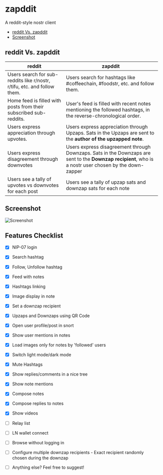 # zapddit

A reddit-style nostr client

 * [reddit Vs. zapddit](#reddit-vs-zapddit)
 * [Screenshot](#screenshot)

## reddit Vs. zapddit

**reddit** | **zapddit**
---------- | ------------
Users search for sub-reddits like r/nostr, r/tifu, etc. and follow them. | Users search for hashtags like #coffeechain, #foodstr, etc. and follow them.
Home feed is filled with posts from their subscribed sub-reddits. |User's feed is filled with recent notes mentioning the followed hashtags, in the reverse-chronological order.
Users express appreciation through upvotes. | Users express appreciation through Upzaps. Sats in the Upzaps are sent to the **author of the upzapped note**.
Users express disagreement through downvotes | Users express disagreement through Downzaps.  Sats in the Downzaps are sent to the **Downzap recipient**, who is a nostr user chosen by the down-zapper
Users see a tally of upvotes vs downvotes for each post | Users see a tally of upzap sats and downzap sats for each note

## Screenshot
![Screenshot](https://github.com/vivganes/zappedit/assets/2035886/72e75686-cc5f-4982-ad0d-76444db228bb)

## Features Checklist
  - [x] NIP-07 login
  - [x] Search hashtag
  - [x] Follow, Unfollow hashtag
  - [x] Feed with notes
  - [x] Hashtags linking
  - [x] Image display in note
  - [x] Set a downzap recipient
  - [x] Upzaps and Downzaps using QR Code
  - [x] Open user profile/post in snort
  - [x] Show user mentions in notes
  - [x] Load images only for notes by 'followed' users
  - [x] Switch light mode/dark mode
  - [x] Mute Hashtags
  - [x] Show replies/comments in a nice tree
  - [x] Show note mentions
  - [x] Compose notes
  - [x] Compose replies to notes
  - [x] Show videos
  - [ ] Relay list
  - [ ] LN wallet connect
  - [ ] Browse without logging in
  - [ ] Configure multiple downzap recipients - Exact recipient randomly chosen during the downzap
  - [ ] Anything else? Feel free to suggest!


